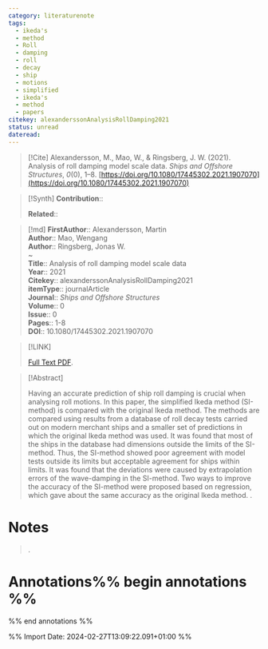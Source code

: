 ```yaml
---
category: literaturenote
tags:
  - ikeda's
  - method
  - Roll
  - damping
  - roll
  - decay
  - ship
  - motions
  - simplified
  - ikeda's
  - method
  - papers
citekey: alexanderssonAnalysisRollDamping2021
status: unread
dateread:
---
```


> [!Cite]
> Alexandersson, M., Mao, W., & Ringsberg, J. W. (2021). Analysis of roll damping model scale data. _Ships and Offshore Structures_, _0_(0), 1–8. [https://doi.org/10.1080/17445302.2021.1907070](https://doi.org/10.1080/17445302.2021.1907070)

>[!Synth]
>**Contribution**:: 
>
>**Related**:: 
>

>[!md]
> **FirstAuthor**:: Alexandersson, Martin  
> **Author**:: Mao, Wengang  
> **Author**:: Ringsberg, Jonas W.  
~    
> **Title**:: Analysis of roll damping model scale data  
> **Year**:: 2021   
> **Citekey**:: alexanderssonAnalysisRollDamping2021  
> **itemType**:: journalArticle  
> **Journal**:: *Ships and Offshore Structures*  
> **Volume**:: 0  
> **Issue**:: 0   
> **Pages**:: 1-8  
> **DOI**:: 10.1080/17445302.2021.1907070    

> [!LINK] 
>
>  [Full Text PDF](file://C:\Zotero\storage\DQSWISD4\Alexandersson%20et%20al.%20-%202021%20-%20Analysis%20of%20roll%20damping%20model%20scale%20data.pdf).

> [!Abstract]
>
> Having an accurate prediction of ship roll damping is crucial when analysing roll motions. In this paper, the simplified Ikeda method (SI-method) is compared with the original Ikeda method. The methods are compared using results from a database of roll decay tests carried out on modern merchant ships and a smaller set of predictions in which the original Ikeda method was used. It was found that most of the ships in the database had dimensions outside the limits of the SI-method. Thus, the SI-method showed poor agreement with model tests outside its limits but acceptable agreement for ships within limits. It was found that the deviations were caused by extrapolation errors of the wave-damping in the SI-method. Two ways to improve the accuracy of the SI-method were proposed based on regression, which gave about the same accuracy as the original Ikeda method.
>.
> 
# Notes
>.


# Annotations%% begin annotations %%


%% end annotations %%

%% Import Date: 2024-02-27T13:09:22.091+01:00 %%

